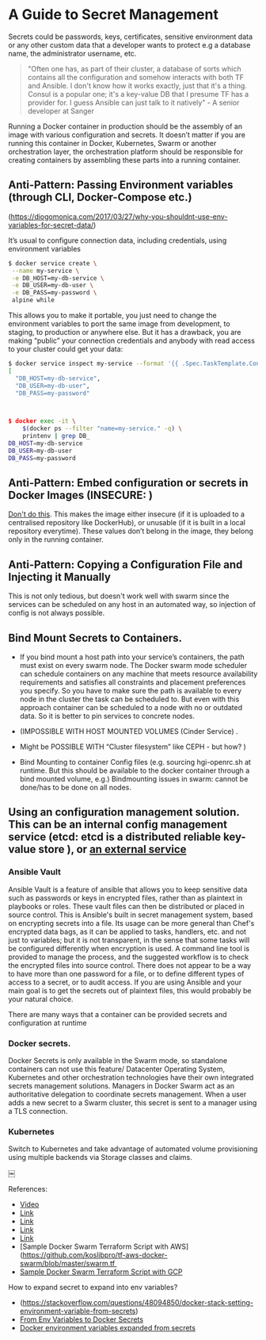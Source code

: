 # A Guide to Secret Management

Secrets could be passwords, keys, certificates, sensitive environment data or any other custom data that a developer wants to protect e.g a database name, the administrator username, etc.


> "Often one has, as part of their cluster, a database of sorts which contains all the configuration and somehow interacts with both TF and Ansible. I don't know how it works exactly, just that it's a thing. Consul is a popular one; it's a key-value DB that I presume TF has a provider for. I guess Ansible can just talk to it natively" - A senior developer at Sanger



Running a Docker container in production should be the assembly of an image with various configuration and secrets. It doesn’t matter if you are running this container in Docker, Kubernetes, Swarm or another orchestration layer, the orchestration platform should be responsible for creating containers by assembling these parts into a running container.



## Anti-Pattern: Passing Environment variables (through CLI, Docker-Compose etc.)

(https://diogomonica.com/2017/03/27/why-you-shouldnt-use-env-variables-for-secret-data/)

It’s usual to configure connection data, including credentials, using environment variables 

```bash
$ docker service create \
 --name my-service \
 -e DB_HOST=my-db-service \
 -e DB_USER=my-db-user \
 -e DB_PASS=my-password \
 alpine while
```

This allows you to make it portable, you just need to change the environment variables to port the same image from development, to staging, to production or anywhere else.
But it has a drawback, you are making “public” your connection credentials and anybody with read access to your cluster could get your data:

```bash
$ docker service inspect my-service --format '{{ .Spec.TaskTemplate.ContainerSpec.Env | json }}' | jq
[
  "DB_HOST=my-db-service",
  "DB_USER=my-db-user",
  "DB_PASS=my-password"



$ docker exec -it \
    $(docker ps --filter "name=my-service." -q) \
    printenv | grep DB_
DB_HOST=my-db-service
DB_USER=my-db-user
DB_PASS=my-password
```
## Anti-Pattern: Embed configuration or secrets in Docker Images  (INSECURE: ) 

 [Don't do this](https://medium.com/@mccode/dont-embed-configuration-or-secrets-in-docker-images-7b2e0f916fdd). This makes the image either insecure (if it is uploaded to a centralised repository like DockerHub), or unusable (if it is built in a local repository everytime). These values don’t belong in the image, they belong only in the running container.



## Anti-Pattern:  Copying a Configuration File and Injecting it Manually 

This is not only tedious, but doesn't work well with swarm since the services can be scheduled on any host in an automated way, so injection of config is not always possible.

## Bind Mount Secrets to Containers. 

- If you bind mount a host path into your service’s containers, the path must exist on every swarm node. The Docker swarm mode scheduler can schedule containers on any machine that meets resource availability requirements and satisfies all constraints and placement preferences you specify. So you have to make sure the path is available to every node in the cluster the task can be scheduled to. But even with this approach container can be scheduled to a node with no or outdated data. So it is better to pin services to concrete nodes.

-  (IMPOSSIBLE WITH HOST MOUNTED VOLUMES (Cinder Service) . 
-  Might be POSSIBLE WITH “Cluster filesystem” like CEPH - but how? )
-  Bind Mounting to container Config files (e.g. sourcing hgi-openrc.sh at runtime. But this should be available to the docker container through a bind mounted volume, e.g.) Bindmounting issues in swarm: cannot be done/has to be done on all nodes.  

## Using an configuration management solution. This can be an internal config management service (etcd: etcd is a distributed reliable key-value store ), or [an external service](https://gist.github.com/maxvt/bb49a6c7243163b8120625fc8ae3f3cd)

### Ansible Vault


Ansible Vault is a feature of ansible that allows you to keep sensitive data such as passwords or keys in encrypted files, rather than as plaintext in playbooks or roles. These vault files can then be distributed or placed in source control.
This is Ansible's built in secret management system, based on encrypting secrets into a file. Its usage can be more general than Chef's encrypted data bags, as it can be applied to tasks, handlers, etc. and not just to variables; but it is not transparent, in the sense that some tasks will be configured differently when encryption is used. A command line tool is provided to manage the process, and the suggested workflow is to check the encrypted files into source control. There does not appear to be a way to have more than one password for a file, or to define different types of access to a secret, or to audit access.
If you are using Ansible and your main goal is to get the secrets out of plaintext files, this would probably be your natural choice.


There are many ways that a container can be provided secrets and configuration at runtime

### Docker secrets. 

Docker Secrets is only available in the Swarm mode, so standalone containers can not use this feature/ Datacenter Operating System, Kubernetes and other orchestration technologies have their own integrated secrets management solutions. Managers in Docker Swarm act as an authoritative delegation to coordinate secrets management.
When a user adds a new secret to a Swarm cluster, this secret is sent to a manager using a TLS connection.



### Kubernetes

Switch to Kubernetes and take advantage of automated volume provisioning using multiple backends via Storage classes and claims.

￼


References:

- [Video](https://www.youtube.com/watch?v=OUSvv2maMYI&feature=youtu.be)
- [Link](https://www.hashicorp.com/resources/securing-container-secrets-vault)
- [Link](https://github.com/moby/moby/issues/26944)
- [Link](https://github.com/moby/moby/issues/24430)
- [Link](https://github.com/docker/compose/issues/5523)
- [Sample Docker Swarm Terraform Script with AWS](https://github.com/koslibpro/tf-aws-docker-swarm/blob/master/swarm.tf 
- [Sample Docker Swarm Terraform Script with GCP](https://read.acloud.guru/deploy-a-docker-swarm-cluster-on-gcp-with-terraform-dc1c40bb062e)

How to expand secret to expand into env variables?

- (https://stackoverflow.com/questions/48094850/docker-stack-setting-environment-variable-from-secrets)
- [From Env Variables to Docker Secrets](https://medium.com/lucjuggery/from-env-variables-to-docker-secrets-bc8802cacdfd)
- [Docker environment variables expanded from secrets](https://medium.com/@basi/docker-environment-variables-expanded-from-secrets-8fa70617b3bc)
